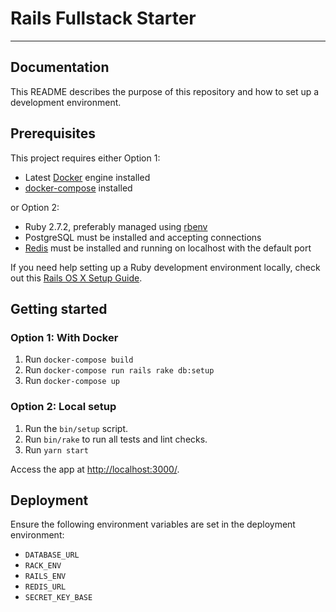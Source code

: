 # Rails Fullstack Starter

----

## Documentation

This README describes the purpose of this repository and how to set up a development environment.

## Prerequisites

This project requires either Option 1:

* Latest [Docker][] engine installed
* [docker-compose] installed

or Option 2:

* Ruby 2.7.2, preferably managed using [rbenv][]
* PostgreSQL must be installed and accepting connections
* [Redis][] must be installed and running on localhost with the default port

If you need help setting up a Ruby development environment locally, check out this [Rails OS X Setup Guide](https://gorails.com/setup/).

## Getting started

### Option 1: With Docker

1. Run `docker-compose build`
2. Run `docker-compose run rails rake db:setup`
3. Run `docker-compose up`

### Option 2: Local setup

1. Run the `bin/setup` script.
2. Run `bin/rake` to run all tests and lint checks.
3. Run `yarn start`

Access the app at <http://localhost:3000/>.

## Deployment

Ensure the following environment variables are set in the deployment environment:

* `DATABASE_URL`
* `RACK_ENV`
* `RAILS_ENV`
* `REDIS_URL`
* `SECRET_KEY_BASE`

[rbenv]:https://github.com/sstephenson/rbenv
[redis]:http://redis.io
[Docker]:https://docs.docker.com/engine/install/
[docker-compose]:https://docs.docker.com/compose/install/
